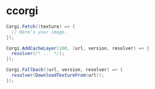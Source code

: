 ccorgi
====

```csharp
Corgi.Fetch((texture) => {
  // Here's your image.
});
```

```csharp
Corgi.AddCacheLayer(100, (url, version, resolver) => {
  resolver(/* ... */);
});

Corgi.Fallback((url, version, resolver) => {
  resolver(DownloadTextureFrom(url));
});
```
